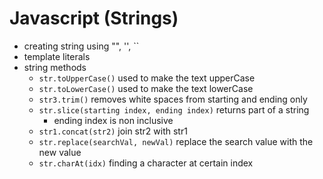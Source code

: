 # Javascript (Strings)

- creating string using "", '', ``
- template literals
- string methods
  - `str.toUpperCase()` used to make the text upperCase
  - `str.toLowerCase()` used to make the text lowerCase
  - `str3.trim()` removes white spaces from starting and ending only
  - `str.slice(starting index, ending index)` returns part of a string
    - ending index is non inclusive
  - `str1.concat(str2)` join str2 with str1
  - `str.replace(searchVal, newVal)` replace the search value with the new value
  - `str.charAt(idx)` finding a character at certain index
